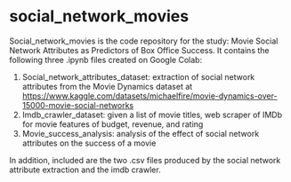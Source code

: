 # social_network_movies
Social_network_movies is the code repository for the study: Movie Social Network Attributes as Predictors of Box Office Success. It contains the following three .ipynb files created on Google Colab:
1. Social_network_attributes_dataset: extraction of social network attributes from the Movie Dynamics dataset at https://www.kaggle.com/datasets/michaelfire/movie-dynamics-over-15000-movie-social-networks
2. Imdb_crawler_dataset: given a list of movie titles, web scraper of IMDb for movie features of budget, revenue, and rating
3. Movie_success_analysis: analysis of the effect of social network attributes on the success of a movie

In addition, included are the two .csv files produced by the social network attribute extraction and the imdb crawler.
